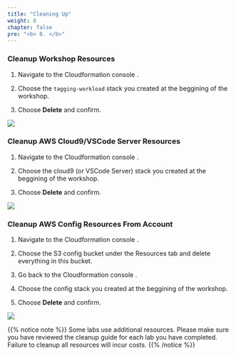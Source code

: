 ```yaml
---
title: "Cleaning Up"
weight: 8
chapter: false
pre: "<b> 8. </b>"
---
```


### Cleanup Workshop Resources

1. Navigate to the Cloudformation console .

1. Choose the `tagging-workload` stack you created at the beggining of the workshop.

1. Choose **Delete** and confirm.

![](../images/8/001.png)

### Cleanup AWS Cloud9/VSCode Server Resources

1. Navigate to the Cloudformation console .

1. Choose the cloud9 (or VSCode Server) stack you created at the beggining of the workshop.

1. Choose **Delete** and confirm.

![](../images/8/002.png)

### Cleanup AWS Config Resources From Account

1. Navigate to the Cloudformation console .

1. Choose the S3 config bucket under the Resources tab and delete everything in this bucket.

1. Go back to the Cloudformation console .

1. Choose the config stack you created at the beggining of the workshop.

1. Choose **Delete** and confirm.

![](../images/8/003.png)

{{% notice note %}}
Some labs use additional resources. Please make sure you have reviewed the cleanup guide for each lab you have completed. Failure to cleanup all resources will incur costs.
{{% /notice %}}